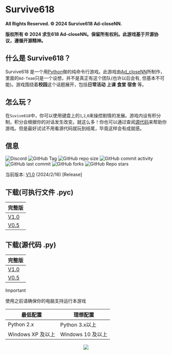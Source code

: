 # Survive618
**All Rights Reserved. © 2024 Survive618 Ad-closeNN.**

**版权所有 © 2024 求生618 Ad-closeNN。保留所有权利。此游戏基于开源协议，遵循开源精神。**
## 什么是 Survive618？
Survive618 是一个用[Python](https://python.org)做的纯命令行游戏。此游戏由[Ad_closeNN](https://github.com/Ad-closeNN)所制作，里面的`Ad-Team`只是一个设想，并不是真正有这个团队(也许以后会有, 但基本不可能)。游戏围绕着**校园**这个话题展开，包括**日常活动** **上课** **食堂** **宿舍** 等。
## 怎么玩？
在`Suvive618`中，你可以使用键盘上的`1`,`2`,`0`来操控剧情的发展。游戏内设有积分制，积分会根据你的对话发生改变。就这么多！你也可以通过查阅[源代码](https://github.com/Ad-closeNN/Survive618)来帮助你游戏。但是最好试试不用看源代码就玩到结尾，毕竟这样会有成就感。
## 信息
![Discord](https://img.shields.io/discord/1202878029735526420?logo=discord&label=discord)
![GitHub Tag](https://img.shields.io/github/v/tag/Ad-closeNN/Survive618)
![GitHub repo size](https://img.shields.io/github/repo-size/Ad-closeNN/Survive618)
![GitHub commit activity](https://img.shields.io/github/commit-activity/t/Ad-closeNN/Survive618)
![GitHub last commit](https://img.shields.io/github/last-commit/Ad-closeNN/Survive618)
![GitHub forks](https://img.shields.io/github/forks/Ad-closeNN/Survive618?style=flat)
![GitHub Repo stars](https://img.shields.io/github/stars/Ad-closeNN/Survive618?style=flat)

当前版本: [V1.0](https://github.com/Ad-closeNN/Survive618/releases/latest) (2024/2/16) [Release]

## 下载(可执行文件 .pyc)
| 完整版 |
| ------------ |
| [V1.0](https://ad-closenn.github.io/Survive618/Version/v1.0/main.pyc)
| [V0.5](https://ad-closenn.github.io/Survive618/Version/v0.5/main.pyc)


## 下载(源代码 .py)
| 完整版 |
| ------------ |
| [V1.0](https://ad-closenn.github.io/Survive618/Version/v1.0/main.py)
| [V0.5](https://ad-closenn.github.io/Survive618/Version/v0.5/main.py)


> [!IMPORTANT]
> 使用之前请确保你的电脑支持运行本游戏

| 最低配置  | 理想配置  |
| ------------ | ------------ |
| Python 2.x  | Python 3.x以上  |
| Windows XP 及以上  | Windows 10 及以上  |

<p align="center"
  
<a align="center" href="https://github.com/ad-closenn/Survive618"><img align="center" src="https://api.star-history.com/svg?repos=Ad-closeNN/Survive618"/></a>

</p>

